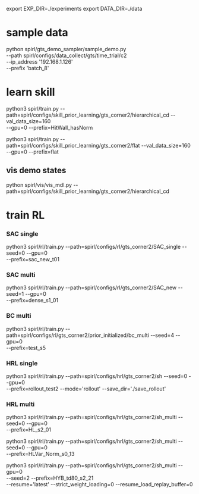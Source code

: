


export EXP_DIR=./experiments
export DATA_DIR=./data


# sample data
python spirl/gts_demo_sampler/sample_demo.py \
    --path spirl/configs/data_collect/gts/time_trial/c2 \
    --ip_address '192.168.1.126' \
    --prefix 'batch_8'



# learn skill

python3 spirl/train.py --path=spirl/configs/skill_prior_learning/gts_corner2/hierarchical_cd --val_data_size=160 \
--gpu=0 --prefix=HitWall_hasNorm

python3 spirl/train.py --path=spirl/configs/skill_prior_learning/gts_corner2/flat --val_data_size=160 \
--gpu=0 --prefix=flat



## vis demo states
python spirl/vis/vis_mdl.py --path=spirl/configs/skill_prior_learning/gts_corner2/hierarchical_cd 

# train RL

### SAC single
python3 spirl/rl/train.py --path=spirl/configs/rl/gts_corner2/SAC_single --seed=0 --gpu=0 \
--prefix=sac_new_t01

### SAC multi
python3 spirl/rl/train.py --path=spirl/configs/rl/gts_corner2/SAC_new --seed=1 --gpu=0 \
--prefix=dense_s1_01

### BC multi
python3 spirl/rl/train.py --path=spirl/configs/rl/gts_corner2/prior_initialized/bc_multi --seed=4 --gpu=0 \
--prefix=test_s5

### HRL single
python3 spirl/rl/train.py --path=spirl/configs/hrl/gts_corner2/sh --seed=0 --gpu=0 \
--prefix=rollout_test2 --mode='rollout' --save_dir='./save_rollout'

### HRL multi

python3 spirl/rl/train.py --path=spirl/configs/hrl/gts_corner2/sh_multi --seed=0 --gpu=0 \
--prefix=HL_s2_01

python3 spirl/rl/train.py --path=spirl/configs/hrl/gts_corner2/sh_multi --seed=0 --gpu=0 \
--prefix=HLVar_Norm_s0_13

python3 spirl/rl/train.py --path=spirl/configs/hrl/gts_corner2/sh_multi  --gpu=0 \
--seed=2 --prefix=HYB_td80_s2_21 \
--resume='latest' --strict_weight_loading=0 --resume_load_replay_buffer=0 



